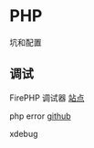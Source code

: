 # PHP

坑和配置


## 调试

FirePHP 调试器  [站点](http://www.firephp.org/)

php error [github](https://github.com/JosephLenton/PHP-Error)

xdebug